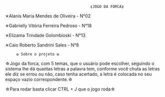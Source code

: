                                           ❮JOGO DA FORCA❯

✭Alanis Maria Mendes de Oliveira - N°02

✭Gabrielly Vitória Ferreira Pedroso - N°18

✭Elizama Trindade Golombioski - N°13

✭Caio Roberto Sandrini Sales - N°8

         ✪ Sobre o projeto ✪
☆Jogo da forca, com 5 temas, que o usuário pode escolher, seguindo o sistema lhe dá quantas letras a palavra tem, conforme você chuta as letras ele diz se errou ou não, caso tenha acertado, a letra é colocada no seu espaço vazio correspondente.☆

☆Para rodar basta clicar CTRL + J que o jogo roda☆

         


